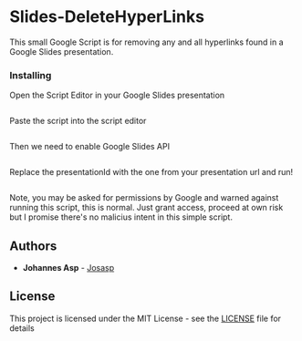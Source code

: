 # Slides-DeleteHyperLinks

This small Google Script is for removing any and all hyperlinks found in a Google Slides presentation.

### Installing

Open the Script Editor in your Google Slides presentation

```
```

Paste the script into the script editor

```
```

Then we need to enable Google Slides API

```
```

Replace the presentationId with the one from your presentation url and run!

```
```

Note, you may be asked for permissions by Google and warned against running this script, this is normal.
Just grant access, proceed at own risk but I promise there's no malicius intent in this simple script.


## Authors

* **Johannes Asp** - [Josasp](https://github.com/Josasp)

## License

This project is licensed under the MIT License - see the [LICENSE](LICENSE) file for details